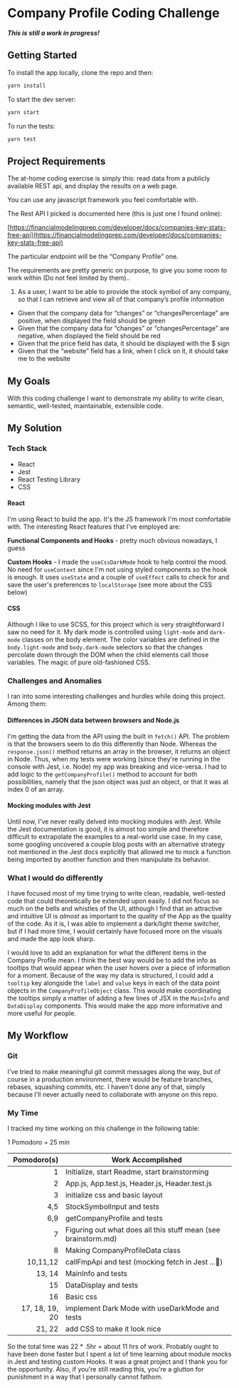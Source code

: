 # Company Profile Coding Challenge

**_This is still a work in progress!_**

## Getting Started

To install the app locally, clone the repo and then:

```bash
yarn install
```

To start the dev server:

```bash
yarn start
```

To run the tests:

```bash
yarn test
```

## Project Requirements

The at-home coding exercise is simply this: read data from a publicly available REST api, and display the results on a web page.

You can use any javascript framework you feel comfortable with.

The Rest API I picked is documented here (this is just one I found online):

[https://financialmodelingprep.com/developer/docs/companies-key-stats-free-api](https://financialmodelingprep.com/developer/docs/companies-key-stats-free-api)

The particular endpoint will be the “Company Profile” one.

The requirements are pretty generic on purpose, to give you some room to work within (Do not feel limited by them)..

1. As a user, I want to be able to provide the stock symbol of any company, so that I can retrieve and view all of that company’s profile information

- Given that the company data for “changes” or “changesPercentage” are positive, when displayed the field should be green
- Given that the company data for “changes” or “changesPercentage” are negative, when displayed the field should be red
- Given that the price field has data, it should be displayed with the $ sign
- Given that the “website” field has a link, when I click on it, it should take me to the website

## My Goals

With this coding challenge I want to demonstrate my ability to write clean, semantic, well-tested, maintainable, extensible code.

## My Solution

### Tech Stack

- React
- Jest
- React Testing Library
- CSS

#### React

I'm using React to build the app. It's the JS framework I'm most comfortable with. The interesting React features that I've employed are:

**Functional Components and Hooks** - pretty much obvious nowadays, I guess

**Custom Hooks** - I made the `useCssDarkMode` hook to help control the mood. No need for `useContext` since I'm not using styled components so the hook is enough. It uses `useState` and a couple of `useEffect` calls to check for and save the user's preferences to `localStorage` (see more about the CSS below)

#### CSS

Although I like to use SCSS, for this project which is very straightforward I saw no need for it. My dark mode is controlled using `light-mode` and `dark-mode` classes on the body element. The color variables are defined in the `body.light-mode` and `body.dark-mode` selectors so that the changes percolate down through the DOM when the child elements call those variables. The magic of pure old-fashioned CSS.

### Challenges and Anomalies

I ran into some interesting challenges and hurdles while doing this project. Among them:

#### Differences in JSON data between browsers and Node.js

I'm getting the data from the API using the built in `fetch()` API. The problem is that the browsers seem to do this differently than Node. Whereas the `response.json()` method returns an array in the browser, it returns an object in Node. Thus, when my tests were working (since they're running in the console with Jest, i.e. Node) my app was breaking and vice-versa. I had to add logic to the `getCompanyProfile()` method to account for both possibilities, namely that the json object was just an object, or that it was at index 0 of an array.

#### Mocking modules with Jest

Until now, I've never really delved into mocking modules with Jest. While the Jest documentation is good, it is almost too simple and therefore difficult to extrapolate the examples to a real-world use case. In my case, some googling uncovered a couple blog posts with an alternative strategy not mentioned in the Jest docs explicitly that allowed me to mock a function being imported by another function and then manipulate its behavior.

### What I would do differently

I have focused most of my time trying to write clean, readable, well-tested code that could theoretically be extended upon easily. I did not focus so much on the bells and whistles of the UI, although I find that an attractive and intuitive UI is _almost_ as important to the quality of the App as the quality of the code. As it is, I was able to implement a dark/light theme switcher, but if I had more time, I would certainly have focused more on the visuals and made the app look sharp.

I would love to add an explanation for what the different items in the Company Profile mean. I think the best way would be to add the info as tooltips that would appear when the user hovers over a piece of information for a moment. Because of the way my data is structured, I could add a `tooltip` key alongside the `label` and `value` keys in each of the data point objects in the `CompanyProfileObject` class. This would make coordinating the tooltips simply a matter of adding a few lines of JSX in the `MainInfo` and `DataDisplay` components. This would make the app more informative and more useful for people.

## My Workflow

### Git

I've tried to make meaningful git commit messages along the way, but of course in a production environment, there would be feature branches, rebases, squashing commits, etc. I haven't done any of that, simply because I'll never actually need to collaborate with anyone on this repo.

### My Time

I tracked my time working on this challenge in the following table:

1 Pomodoro = 25 min

|    Pomodoro(s) | Work Accomplished                                              |
| -------------: | -------------------------------------------------------------- |
|              1 | Initialize, start Readme, start brainstorming                  |
|              2 | App.js, App.test.js, Header.js, Header.test.js                 |
|              3 | initialize css and basic layout                                |
|            4,5 | StockSymbolInput and tests                                     |
|            6,9 | getCompanyProfile and tests                                    |
|              7 | Figuring out what does all this stuff mean (see brainstorm.md) |
|              8 | Making CompanyProfileData class                                |
|       10,11,12 | callFmpApi and test (mocking fetch in Jest ...:shrug:)         |
|         13, 14 | MainInfo and tests                                             |
|             15 | DataDisplay and tests                                          |
|             16 | Basic css                                                      |
| 17, 18, 19, 20 | implement Dark Mode with useDarkMode and tests                 |
|         21, 22 | add CSS to make it look nice                                   |

So the total time was 22 \* .5hr = about 11 hrs of work. Probably ought to have been done faster but I spent a lot of time learning about module mocks in Jest and testing custom Hooks. It was a great project and I thank you for the opportunity. Also, if you're still reading this, you're a glutton for punishment in a way that I personally cannot fathom.
